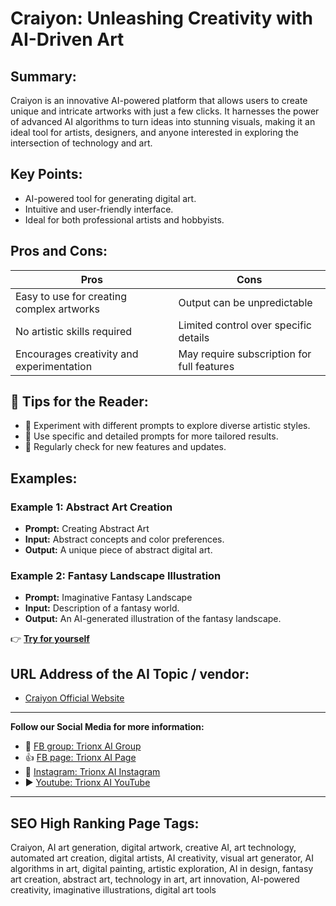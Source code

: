 
# Craiyon: Unleashing Creativity with AI-Driven Art

## Summary:
Craiyon is an innovative AI-powered platform that allows users to create unique and intricate artworks with just a few clicks. It harnesses the power of advanced AI algorithms to turn ideas into stunning visuals, making it an ideal tool for artists, designers, and anyone interested in exploring the intersection of technology and art.

## Key Points:
- AI-powered tool for generating digital art.
- Intuitive and user-friendly interface.
- Ideal for both professional artists and hobbyists.

## Pros and Cons:

| Pros                                      | Cons                                     |
|-------------------------------------------|------------------------------------------|
| Easy to use for creating complex artworks | Output can be unpredictable              |
| No artistic skills required               | Limited control over specific details    |
| Encourages creativity and experimentation | May require subscription for full features|

## 🌟 Tips for the Reader:
- 🎨 Experiment with different prompts to explore diverse artistic styles.
- 🌟 Use specific and detailed prompts for more tailored results.
- 🔄 Regularly check for new features and updates.

## Examples:

### Example 1: Abstract Art Creation
- **Prompt:** Creating Abstract Art
- **Input:** Abstract concepts and color preferences.
- **Output:** A unique piece of abstract digital art.

### Example 2: Fantasy Landscape Illustration
- **Prompt:** Imaginative Fantasy Landscape
- **Input:** Description of a fantasy world.
- **Output:** An AI-generated illustration of the fantasy landscape.

👉 [**Try for yourself**](https://www.craiyon.com/)

## URL Address of the AI Topic / vendor:
- [Craiyon Official Website](https://www.craiyon.com/)

---

**Follow our Social Media for more information:**
- 📘 <a href="https://www.facebook.com/groups/trionxai" target="_blank">FB group: Trionx AI Group</a>
- 👍 <a href="https://www.facebook.com/ai.trionxai" target="_blank">FB page: Trionx AI Page</a>
- 📸 <a href="https://www.instagram.com/trionxai/" target="_blank">Instagram: Trionx AI Instagram</a>
- ▶️ <a href="https://www.youtube.com/@robotdocs/" target="_blank">Youtube: Trionx AI YouTube</a>

---

## SEO High Ranking Page Tags:
Craiyon, AI art generation, digital artwork, creative AI, art technology, automated art creation, digital artists, AI creativity, visual art generator, AI algorithms in art, digital painting, artistic exploration, AI in design, fantasy art creation, abstract art, technology in art, art innovation, AI-powered creativity, imaginative illustrations, digital art tools


